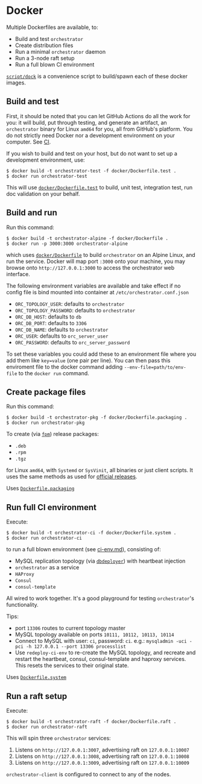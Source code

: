 # Docker

Multiple Dockerfiles are available, to:

- Build and test `orchestrator`
- Create distribution files
- Run a minimal `orchestrator` daemon
- Run a 3-node raft setup
- Run a full blown CI environment

[`script/dock`](https://github.com/openark/orchestrator/blob/master/script/dock) is a convenience script to build/spawn each of these docker images.

## Build and test

First, it should be noted that you can let GitHub Actions do all the work for you: it will build, put through testing, and generate an artifact, an `orchestrator` binary for Linux `amd64` for you, all from GitHub's platform. You do not strictly need Docker nor a development environment on your computer. See [CI](ci.md).

If you wish to build and test on your host, but do not want to set up a development environment, use:
```shell
$ docker build -t orchestrator-test -f docker/Dockerfile.test .
$ docker run orchestrator-test
```

This will use [`docker/Dockerfile.test`](https://github.com/openark/orchestrator/blob/master/docker/Dockerfile.test) to build, unit test, integration test, run doc validation on your behalf.

## Build and run

Run this command:
```shell
$ docker build -t orchestrator-alpine -f docker/Dockerfile .
$ docker run -p 3000:3000 orchestrator-alpine
```
which uses [`docker/Dockerfile`](https://github.com/openark/orchestrator/blob/master/docker/Dockerfile) to build `orchestrator` on an Alpine Linux, and run the service. Docker will map port `:3000` onto your machine, you may browse onto `http://127.0.0.1:3000` to access the orchestrator web interface.

The following environment variables are available and take effect if no config
file is bind mounted into container at `/etc/orchestrator.conf.json`

* `ORC_TOPOLOGY_USER`: defaults to `orchestrator`
* `ORC_TOPOLOGY_PASSWORD`: defaults to `orchestrator`
* `ORC_DB_HOST`: defaults to `db`
* `ORC_DB_PORT`: defaults to `3306`
* `ORC_DB_NAME`: defaults to `orchestrator`
* `ORC_USER`: defaults to `orc_server_user`
* `ORC_PASSWORD`: defaults to `orc_server_password`

To set these variables you could add these to an environment file where you add them like `key=value` (one pair per line). You can then pass this enviroment file to the docker command adding `--env-file=path/to/env-file` to the `docker run` command.

## Create package files

Run this command:
```shell
$ docker build -t orchestrator-pkg -f docker/Dockerfile.packaging .
$ docker run orchestrator-pkg
```
To create (via [`fpm`](https://fpm.readthedocs.io/en/latest/)) release packages:
- `.deb`
- `.rpm`
- `.tgz`

for Linux `amd64`, with `Systemd` or `SysVinit`, all binaries or just client scripts. It uses the same methods as used for [official releases](https://github.com/openark/orchestrator/releases).

Uses [`Dockerfile.packaging`](https://github.com/openark/orchestrator/blob/master/docker/Dockerfile.packaging)

## Run full CI environment

Execute:
```
$ docker build -t orchestrator-ci -f docker/Dockerfile.system .
$ docker run orchestrator-ci
```

to run a full blown environment (see [ci-env.md](ci-env.md)), consisting of:
- MySQL replication topology (via [`dbdeployer`](https://www.dbdeployer.com/)) with heartbeat injection
- `orchestrator` as a service
- `HAProxy`
- `Consul`
- `consul-template`

All wired to work together. It's a good playground for testing `orchestrator`'s functionality.

Tips:

- port `13306` routes to current topology master
- MySQL topology available on ports `10111, 10112, 10113, 10114`
- Connect to MySQL with user: `ci`, password: `ci`. e.g.:
  `mysqladmin -uci -pci -h 127.0.0.1 --port 13306 processlist`
- Use `redeploy-ci-env` to re-create the MySQL topology, and recreate and restart the heartbeat, consul, consul-template and haproxy services. This resets the services to their original state.

Uses [`Dockerfile.system`](https://github.com/openark/orchestrator/blob/master/docker/Dockerfile.system)

## Run a raft setup

Execute:
```
$ docker build -t orchestrator-raft -f docker/Dockerfile.raft .
$ docker run orchestrator-raft
```

This will spin three `orchestrator` services:

1. Listens on `http://127.0.0.1:3007`, advertising raft on `127.0.0.1:10007`
2. Listens on `http://127.0.0.1:3008`, advertising raft on `127.0.0.1:10008`
3. Listens on `http://127.0.0.1:3009`, advertising raft on `127.0.0.1:10009`

`orchestrator-client` is configured to connect to any of the nodes.
